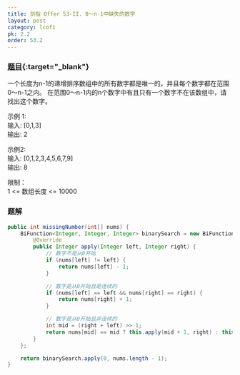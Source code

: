```yaml
---
title: 剑指 Offer 53-II. 0～n-1中缺失的数字
layout: post
category: lcof1
pk: 2.2
order: 53.2
---
```


### [题目](https://leetcode-cn.com/problems/que-shi-de-shu-zi-lcof/){:target="_blank"}

一个长度为n-1的递增排序数组中的所有数字都是唯一的，并且每个数字都在范围0～n-1之内。
在范围0～n-1内的n个数字中有且只有一个数字不在该数组中，请找出这个数字。

示例 1:  
输入: [0,1,3]  
输出: 2

示例2:  
输入: [0,1,2,3,4,5,6,7,9]  
输出: 8

限制：  
1 <= 数组长度 <= 10000

### 题解

```java
public int missingNumber(int[] nums) {
    BiFunction<Integer, Integer, Integer> binarySearch = new BiFunction<Integer, Integer, Integer>() {
        @Override
        public Integer apply(Integer left, Integer right) {
            // 数字不是从0开始
            if (nums[left] != left) {
                return nums[left] - 1;
            }

            // 数字是从0开始且是连续的
            if (nums[left] == left && nums[right] == right) {
                return nums[right] + 1;
            }

            // 数字是从0开始且非连续的
            int mid = (right + left) >> 1;
            return nums[mid] == mid ? this.apply(mid + 1, right) : this.apply(left, mid);
        }
    };

    return binarySearch.apply(0, nums.length - 1);
}
```